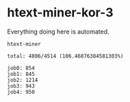 # htext-miner-kor-3

Everything doing here is automated.

```
htext-miner

total: 4806/4514 (106.46876384581303%)

job0: 854
job1: 845
job2: 1214
job3: 943
job4: 950
```